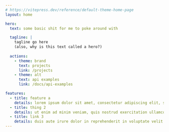 ```yaml
---
# https://vitepress.dev/reference/default-theme-home-page
layout: home

hero:
  text: some basic shit for me to poke around with

  tagline: |
    tagline go here
    (also, why is this text called a hero?)
  
  actions:
    - theme: brand
      text: projects
      link: /projects
    - theme: alt
      text: api examples
      link: /docs/api-examples

features:
  - title: feature a
    details: lorem ipsum dolor sit amet, consectetur adipiscing elit, sed do eiusmod tempor incididunt ut labore et dolore magna aliqua.
  - title: thing 2
    details: ut enim ad minim veniam, quis nostrud exercitation ullamco laboris nisi ut aliquip ex ea commodo consequat.
  - title: link 3
    details: duis aute irure dolor in reprehenderit in voluptate velit esse cillum dolore eu fugiat nulla pariatur. excepteur sint occaecat cupidatat non proident, sunt in culpa qui officia deserunt mollit anim id est laborum
---
```


